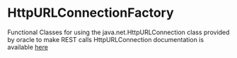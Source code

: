 # HttpURLConnectionFactory
Functional Classes for using the java.net.HttpURLConnection class provided by oracle to make REST calls
HttpURLConnection documentation is available [here](https://docs.oracle.com/javase/8/docs/api/java/net/HttpURLConnection.html)
